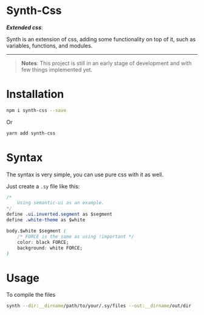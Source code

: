 # Synth-Css

***Extended css***:

Synth is an extension of css, adding some functionality on top of it, such as variables, functions, and modules.

---

> **Notes**: This project is still in an early stage of development and with few things implemented yet.

# Installation

```bash
npm i synth-css --save
```
Or
```bash
yarn add synth-css
```

# Syntax

The syntax is very simple, you can use pure css with it as well.

Just create a `.sy` file like this:
```css
/*
    Using semantic-ui as an example.
*/
define .ui.inverted.segment as $segment
define .white-theme as $white

body.$white $segment (
    /* FORCE is the same as using !important */
    color: black FORCE;
    background: white FORCE;
)
```
# Usage
To compile the files
```bash
synth --dir:__dirname/path/to/your/.sy/files --out:__dirname/out/dir
```